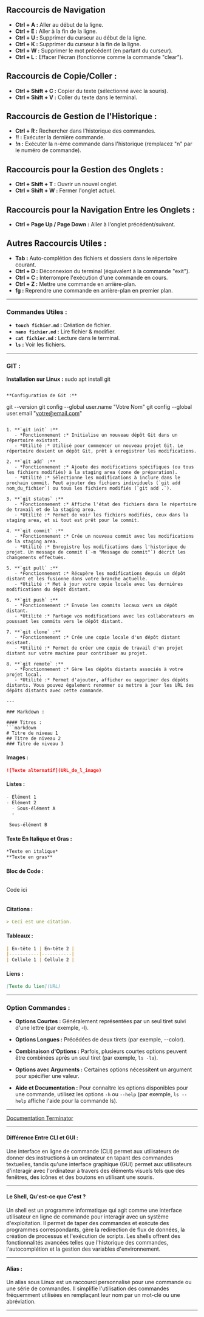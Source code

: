 ## Raccourcis de Navigation

- **Ctrl + A :** Aller au début de la ligne.
- **Ctrl + E :** Aller à la fin de la ligne.
- **Ctrl + U :** Supprimer du curseur au début de la ligne.
- **Ctrl + K :** Supprimer du curseur à la fin de la ligne.
- **Ctrl + W :** Supprimer le mot précédent (en partant du curseur).
- **Ctrl + L :** Effacer l'écran (fonctionne comme la commande "clear").

## Raccourcis de Copie/Coller :

- **Ctrl + Shift + C :** Copier du texte (sélectionné avec la souris).
- **Ctrl + Shift + V :** Coller du texte dans le terminal.

## Raccourcis de Gestion de l'Historique :

- **Ctrl + R :** Rechercher dans l'historique des commandes.
- **!! :** Exécuter la dernière commande.
- **!n :** Exécuter la n-ème commande dans l'historique (remplacez "n" par le numéro de commande).

## Raccourcis pour la Gestion des Onglets :

- **Ctrl + Shift + T :** Ouvrir un nouvel onglet.
- **Ctrl + Shift + W :** Fermer l'onglet actuel.

## Raccourcis pour la Navigation Entre les Onglets :

- **Ctrl + Page Up / Page Down :** Aller à l'onglet précédent/suivant.

## Autres Raccourcis Utiles :

- **Tab :** Auto-complétion des fichiers et dossiers dans le répertoire courant.
- **Ctrl + D :** Déconnexion du terminal (équivalent à la commande "exit").
- **Ctrl + C :** Interrompre l'exécution d'une commande en cours.
- **Ctrl + Z :** Mettre une commande en arrière-plan.
- **fg :** Reprendre une commande en arrière-plan en premier plan.

---

### Commandes Utiles :

- **`touch fichier.md` :** Création de fichier.
- **`nano fichier.md` :** Lire fichier & modifier.
- **`cat fichier.md` :** Lecture dans le terminal.
- **`ls` :** Voir les fichiers.

---

### GIT :

**Installation sur Linux :** sudo apt install git
```

**Configuration de Git :**
```
git --version
git config --global user.name "Votre Nom"
git config --global user.email "votre@email.com"
```

1. **`git init` :**
   - *Fonctionnement :* Initialise un nouveau dépôt Git dans un répertoire existant.
   - *Utilité :* Utilisé pour commencer un nouveau projet Git. Le répertoire devient un dépôt Git, prêt à enregistrer les modifications.

2. **`git add` :**
   - *Fonctionnement :* Ajoute des modifications spécifiques (ou tous les fichiers modifiés) à la staging area (zone de préparation).
   - *Utilité :* Sélectionne les modifications à inclure dans le prochain commit. Peut ajouter des fichiers individuels (`git add nom_du_fichier`) ou tous les fichiers modifiés (`git add .`).

3. **`git status` :**
   - *Fonctionnement :* Affiche l'état des fichiers dans le répertoire de travail et de la staging area.
   - *Utilité :* Permet de voir les fichiers modifiés, ceux dans la staging area, et si tout est prêt pour le commit.

4. **`git commit` :**
   - *Fonctionnement :* Crée un nouveau commit avec les modifications de la staging area.
   - *Utilité :* Enregistre les modifications dans l'historique du projet. Un message de commit (`-m "Message du commit"`) décrit les changements effectués.

5. **`git pull` :**
   - *Fonctionnement :* Récupère les modifications depuis un dépôt distant et les fusionne dans votre branche actuelle.
   - *Utilité :* Met à jour votre copie locale avec les dernières modifications du dépôt distant.

6. **`git push` :**
   - *Fonctionnement :* Envoie les commits locaux vers un dépôt distant.
   - *Utilité :* Partage vos modifications avec les collaborateurs en poussant les commits vers le dépôt distant.

7. **`git clone` :**
   - *Fonctionnement :* Crée une copie locale d'un dépôt distant existant.
   - *Utilité :* Permet de créer une copie de travail d'un projet distant sur votre machine pour contribuer au projet.

8. **`git remote` :**
   - *Fonctionnement :* Gère les dépôts distants associés à votre projet local.
   - *Utilité :* Permet d'ajouter, afficher ou supprimer des dépôts distants. Vous pouvez également renommer ou mettre à jour les URL des dépôts distants avec cette commande.

---

### Markdown :

#### Titres :
```markdown
# Titre de niveau 1
## Titre de niveau 2
### Titre de niveau 3
```

#### Images :
```markdown
![Texte alternatif](URL_de_l_image)
```

#### Listes :
```markdown
- Élément 1
- Élément 2
  - Sous-élément A
  -

 Sous-élément B
```

#### Texte En Italique et Gras :
```markdown
*Texte en italique*
**Texte en gras**
```

#### Bloc de Code :
```markdown
```
Code ici
```
```

#### Citations :
```markdown
> Ceci est une citation.
```

#### Tableaux :
```markdown
| En-tête 1 | En-tête 2 |
|-----------|-----------|
| Cellule 1 | Cellule 2 |
```

#### Liens :
```markdown
[Texte du lien](URL)
```

---

### Option Commandes :

- **Options Courtes :** Généralement représentées par un seul tiret suivi d'une lettre (par exemple, -l).
- **Options Longues :** Précédées de deux tirets (par exemple, --color).
- **Combinaison d'Options :** Parfois, plusieurs courtes options peuvent être combinées après un seul tiret (par exemple, `ls -la`).
- **Options avec Arguments :** Certaines options nécessitent un argument pour spécifier une valeur.

- **Aide et Documentation :** Pour connaître les options disponibles pour une commande, utilisez les options `-h` ou `--help` (par exemple, `ls --help` affiche l'aide pour la commande ls).

---

[Documentation Terminator](https://terminator-gtk3.readthedocs.io/en/latest/)

---

#### Différence Entre CLI et GUI :

Une interface en ligne de commande (CLI) permet aux utilisateurs de donner des instructions à un ordinateur en tapant des commandes textuelles, tandis qu'une interface graphique (GUI) permet aux utilisateurs d'interagir avec l'ordinateur à travers des éléments visuels tels que des fenêtres, des icônes et des boutons en utilisant une souris.

---

#### Le Shell, Qu'est-ce que C'est ?

Un shell est un programme informatique qui agit comme une interface utilisateur en ligne de commande pour interagir avec un système d'exploitation. Il permet de taper des commandes et exécute des programmes correspondants, gère la redirection de flux de données, la création de processus et l'exécution de scripts. Les shells offrent des fonctionnalités avancées telles que l'historique des commandes, l'autocomplétion et la gestion des variables d'environnement.

---

#### Alias :

Un alias sous Linux est un raccourci personnalisé pour une commande ou une série de commandes. Il simplifie l'utilisation des commandes fréquemment utilisées en remplaçant leur nom par un mot-clé ou une abréviation.

---
